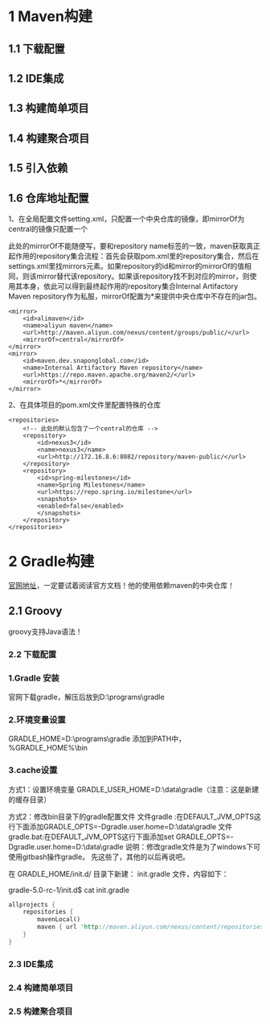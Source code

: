 # 1 Maven构建

## 1.1 下载配置



## 1.2 IDE集成



## 1.3 构建简单项目



## 1.4 构建聚合项目



## 1.5 引入依赖



## 1.6 仓库地址配置

1、在全局配置文件setting.xml，只配置一个中央仓库的镜像，即mirrorOf为central的镜像只配置一个

此处的mirrorOf不能随便写，要和repository name标签的一致，maven获取真正起作用的repository集合流程：首先会获取pom.xml里的repository集合，然后在settings.xml里找mirrors元素。如果repository的id和mirror的mirrorOf的值相同，则该mirror替代该repository。如果该repository找不到对应的mirror，则使用其本身，依此可以得到最终起作用的repository集合Internal Artifactory Maven repository作为私服，mirrorOf配置为*来提供中央仓库中不存在的jar包。

```properties
<mirror>
	<id>alimaven</id>
	<name>aliyun maven</name>
	<url>http://maven.aliyun.com/nexus/content/groups/public/</url>       
	<mirrorOf>central</mirrorOf>        
</mirror>
<mirror>
	<id>maven.dev.snaponglobal.com</id>
	<name>Internal Artifactory Maven repository</name>
	<url>https://repo.maven.apache.org/maven2/</url>
	<mirrorOf>*</mirrorOf>
</mirror>
```

2、在具体项目的pom.xml文件里配置特殊的仓库

```properties
<repositories>
	<!-- 此处的默认包含了一个central的仓库 --> 
	<repository>
	    <id>nexus3</id>
	    <name>nexus3</name>
	    <url>http://172.16.8.6:8082/repository/maven-public/</url>
	</repository>
	<repository>
	    <id>spring-milestones</id>
	    <name>Spring Milestones</name>
	    <url>https://repo.spring.io/milestone</url>
	    <snapshots>
		<enabled>false</enabled>
	    </snapshots>
	</repository>
</repositories>
```

# 2 Gradle构建

[官网地址](<http://gradle.org/>)，一定要试着阅读官方文档！他的使用依赖maven的中央仓库！

## 2.1 Groovy

groovy支持Java语法！

### 2.2 下载配置

### 1.Gradle 安装

官网下载gradle，解压后放到D:\programs\gradle

### 2.环境变量设置

GRADLE_HOME=D:\programs\gradle
 添加到PATH中，%GRADLE_HOME%\bin

### 3.cache设置

方式1：设置环境变量
 GRADLE_USER_HOME=D:\data\gradle（注意：这是新建的缓存目录）

 方式2：修改bin目录下的gradle配置文件
 文件gradle :在DEFAULT_JVM_OPTS这行下面添加GRADLE_OPTS=-Dgradle.user.home=D:\data\gradle
 文件gradle.bat:在DEFAULT_JVM_OPTS这行下面添加set GRADLE_OPTS=-Dgradle.user.home=D:\data\gradle
 说明：修改gradle文件是为了windows下可使用gitbash操作gradle。
 先这些了，其他的以后再说吧。



在 GRADLE_HOME/init.d/ 目录下新建： init.gradle 文件，内容如下：

gradle-5.0-rc-1/init.d$ cat init.gradle

```rust
allprojects {
    repositories {
        mavenLocal()
        maven { url 'http://maven.aliyun.com/nexus/content/repositories/central/' }
    }
}
```

### 2.3 IDE集成





### 2.4 构建简单项目



### 2.5 构建聚合项目